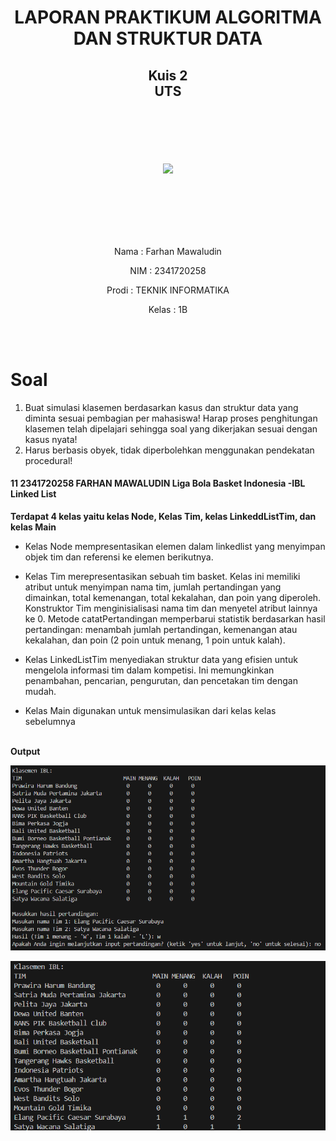 # <p align ="center"> LAPORAN PRAKTIKUM ALGORITMA DAN STRUKTUR DATA </p>

## <p align ="center"> Kuis 2 <br> UTS </p>

<br><br><br><br>

<p align="center">
   <img src="https://static.wikia.nocookie.net/logopedia/images/8/8a/Politeknik_Negeri_Malang.png/revision/latest?cb=20190922202558" width="30%"> </p>

<br><br><br><br><br>

<p align = "center"> Nama  : Farhan Mawaludin </p>
<p align = "center"> NIM   : 2341720258 </p>
<p align = "center"> Prodi : TEKNIK INFORMATIKA</p>
<p align = "center"> Kelas : 1B </p>
<br><br>


# Soal
1. Buat simulasi klasemen berdasarkan kasus dan struktur data yang diminta sesuai
pembagian per mahasiswa! Harap proses penghitungan klasemen telah dipelajari
sehingga soal yang dikerjakan sesuai dengan kasus nyata!
2. Harus berbasis obyek, tidak diperbolehkan menggunakan pendekatan
procedural!<br>

#### 11 2341720258 FARHAN MAWALUDIN Liga Bola Basket Indonesia -IBL Linked List
<b>Terdapat 4 kelas yaitu kelas Node, Kelas Tim, kelas LinkeddListTim, dan kelas Main</b>

- Kelas Node mempresentasikan elemen dalam linkedlist  yang menyimpan objek tim dan referensi ke elemen berikutnya.

- Kelas Tim merepresentasikan sebuah tim basket. Kelas ini memiliki atribut untuk menyimpan nama tim, jumlah pertandingan yang dimainkan, total kemenangan, total kekalahan, dan poin yang diperoleh. Konstruktor Tim menginisialisasi nama tim dan menyetel atribut lainnya ke 0. Metode catatPertandingan memperbarui statistik berdasarkan hasil pertandingan: menambah jumlah pertandingan, kemenangan atau kekalahan, dan poin (2 poin untuk menang, 1 poin untuk kalah).

- Kelas LinkedListTim menyediakan struktur data yang efisien untuk mengelola informasi tim dalam kompetisi. Ini memungkinkan penambahan, pencarian, pengurutan, dan pencetakan tim dengan mudah.

- Kelas Main digunakan untuk mensimulasikan dari kelas kelas sebelumnya

<br><b>Output</b><br>

![alt text](image.png)

![alt text](image-1.png)
